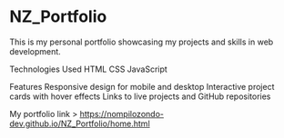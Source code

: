 # NZ_Portfolio

This is my personal portfolio showcasing my projects and skills in web development.

Technologies Used
HTML
CSS
JavaScript

Features
Responsive design for mobile and desktop
Interactive project cards with hover effects
Links to live projects and GitHub repositories

My portfolio link > https://nompilozondo-dev.github.io/NZ_Portfolio/home.html

